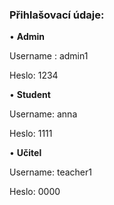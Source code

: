 <h3> Přihlašovací údaje:</h3>

•	**Admin** 

Username : admin1

Heslo: 1234

•	**Student**

Username: anna


Heslo: 1111


•	**Učitel** 

Username: teacher1


Heslo: 0000
